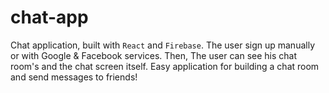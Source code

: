 # chat-app
Chat application, built with `React` and `Firebase`.
The user sign up manually or with Google & Facebook services.
Then, The user can see his chat room's and the chat screen itself.
Easy application for building a chat room and send messages to friends!
